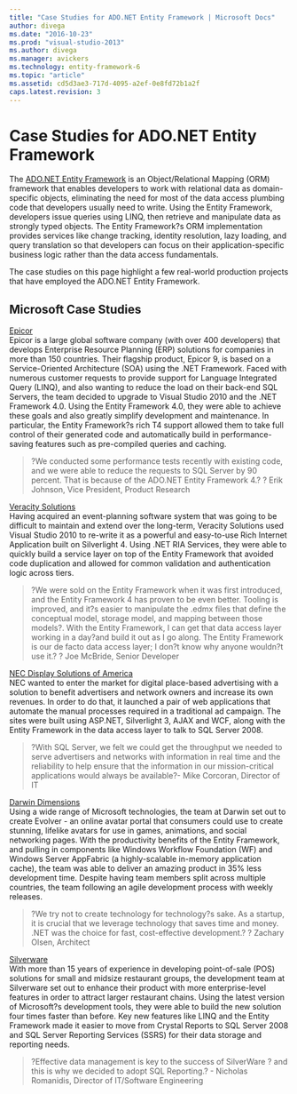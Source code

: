 ```yaml
---
title: "Case Studies for ADO.NET Entity Framework | Microsoft Docs"
author: divega
ms.date: "2016-10-23"
ms.prod: "visual-studio-2013"
ms.author: divega
ms.manager: avickers
ms.technology: entity-framework-6
ms.topic: "article"
ms.assetid: cd5d3ae3-717d-4095-a2ef-0e8fd72b1a2f
caps.latest.revision: 3
---
```

# Case Studies for ADO.NET Entity Framework
The [ADO.NET Entity Framework](Entity%20Framework.md) is an Object/Relational Mapping (ORM) framework that enables developers to work with relational data as domain-specific objects, eliminating the need for most of the data access plumbing code that developers usually need to write. Using the Entity Framework, developers issue queries using LINQ, then retrieve and manipulate data as strongly typed objects. The Entity Framework?s ORM implementation provides services like change tracking, identity resolution, lazy loading, and query translation so that developers can focus on their application-specific business logic rather than the data access fundamentals.  
  
The case studies on this page highlight a few real-world production projects that have employed the ADO.NET Entity Framework.  
  
## Microsoft Case Studies  
  
[Epicor](https://www.microsoft.com/casestudies/Case_Study_Detail.aspx?CaseStudyID=4000006887)  
Epicor is a large global software company (with over 400 developers) that develops Enterprise Resource Planning (ERP) solutions for companies in more than 150 countries.  Their flagship product, Epicor 9, is based on a Service-Oriented Architecture (SOA) using the .NET Framework.  Faced with numerous customer requests to provide support for Language Integrated Query (LINQ), and also wanting to reduce the load on their back-end SQL Servers, the team decided to upgrade to Visual Studio 2010 and the .NET Framework 4.0.  Using the Entity Framework 4.0, they were able to achieve these goals and also greatly simplify development and maintenance.  In particular, the Entity Framework?s rich T4 support allowed them to take full control of their generated code and automatically build in performance-saving features such as pre-compiled queries and caching.  
  
> ?We conducted some performance tests recently with existing code, and we were able to reduce the requests to SQL Server by 90 percent.  That is because of the ADO.NET Entity Framework 4.? ? Erik Johnson, Vice President, Product Research  
  
[Veracity Solutions](https://www.microsoft.com/casestudies/)  
Having acquired an event-planning software system that was going to be difficult to maintain and extend over the long-term, Veracity Solutions used Visual Studio 2010 to re-write it as a powerful and easy-to-use Rich Internet Application built on Silverlight 4. Using .NET RIA Services, they were able to quickly build a service layer on top of the Entity Framework that avoided code duplication and allowed for common validation and authentication logic across tiers.  
  
> ?We were sold on the Entity Framework when it was first introduced, and the Entity Framework 4 has proven to be even better. Tooling is improved, and it?s easier to manipulate the .edmx files that define the conceptual model, storage model, and mapping between those models?. With the Entity Framework, I can get that data access layer working in a day?and build it out as I go along. The Entity Framework is our de facto data access layer; I don?t know why anyone wouldn?t use it.? ? Joe McBride, Senior Developer  
  
[NEC Display Solutions of America](https://www.microsoft.com/casestudies/)  
NEC wanted to enter the market for digital place-based advertising with a solution to benefit advertisers and network owners and increase its own revenues.  In order to do that, it launched a pair of web applications that automate the manual processes required in a traditional ad campaign.  The sites were built using ASP.NET, Silverlight 3, AJAX and WCF, along with the Entity Framework in the data access layer to talk to SQL Server 2008.  
  
> ?With SQL Server, we felt we could get the throughput we needed to serve advertisers and networks with information in real time and the reliability to help ensure that the information in our mission-critical applications would always be available?- Mike Corcoran, Director of IT  
  
[Darwin Dimensions](https://www.microsoft.com/casestudies/Case_Study_Detail.aspx?CaseStudyID=4000006307)  
Using a wide range of Microsoft technologies, the team at Darwin set out to create Evolver - an online avatar portal that consumers could use to create stunning, lifelike avatars for use in games, animations, and social networking pages.  With the productivity benefits of the Entity Framework, and pulling in components like Windows Workflow Foundation (WF) and Windows Server AppFabric (a highly-scalable in-memory application cache), the team was able to deliver an amazing product in 35% less development time. Despite having team members split across multiple countries, the team following an agile development process with weekly releases.  
  
 > ?We try not to create technology for technology?s sake. As a startup, it is crucial that we leverage technology that saves time and money. .NET was the choice for fast, cost-effective development.? ? Zachary Olsen, Architect  
  
[Silverware](https://www.microsoft.com/canada/casestudies/silverware.mspx)  
With more than 15 years of experience in developing point-of-sale (POS) solutions for small and midsize restaurant groups, the development team at Silverware set out to enhance their product with more enterprise-level features in order to attract larger restaurant chains.   Using the latest version of Microsoft?s development tools, they were able to build the new solution four times faster than before.  Key new features like LINQ and the Entity Framework made it easier to move from Crystal Reports to SQL Server 2008 and SQL Server Reporting Services (SSRS) for their data storage and reporting needs.  
  
> ?Effective data management is key to the success of SilverWare ? and this is why we decided to adopt SQL Reporting.? - Nicholas Romanidis, Director of IT/Software Engineering  